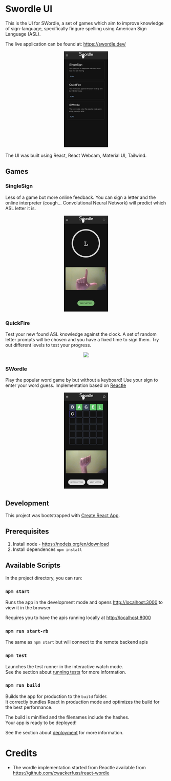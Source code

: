 # Swordle UI

This is the UI for SWordle, a set of games which aim to improve knowledge of
sign-language, specifically fingure spelling using American Sign Language (ASL).

The live application can be found at: https://swordle.dev/

<p align="center">
  <img height="300" src="docs/images/home.jpg">
</p>

The UI was built using React, React Webcam, Material UI, Tailwind.

## Games

### SingleSign

Less of a game but more online feedback. You can sign a letter and the online
interpreter (cough... Convolutional Neural Network) will predict which ASL letter
it is.

<p align="center">
  <img height="300" src="docs/images/single-sign.jpg">
</p>

### QuickFire

Test your new found ASL knowledge against the clock. A set of random letter prompts
will be chosen and you have a fixed time to sign them. Try out different levels
to test your progress.

<p align="center">
  <img height="300" src="docs/images/quickfire.gif">
</p>

### SWordle

Play the popular word game by but without a keyboard! Use your sign to enter your
word guess. Implementation based on [Reactle](https://github.com/cwackerfuss/react-wordle)

<p align="center">
  <img height="300" src="docs/images/swordle.jpg">
</p>

## Development

This project was bootstrapped with [Create React App](https://github.com/facebook/create-react-app).

## Prerequisites

1. Install node - https://nodejs.org/en/download
2. Install dependences `npm install`

## Available Scripts

In the project directory, you can run:

### `npm start`

Runs the app in the development mode and opens [http://localhost:3000](http://localhost:3000)
to view it in the browser

Requires you to have the apis running locally at [http://localhost:8000](http://localhost:8000)

### `npm run start-rb`

The same as `npm start` but will connect to the remote backend apis

### `npm test`

Launches the test runner in the interactive watch mode.\
See the section about [running tests](https://facebook.github.io/create-react-app/docs/running-tests) for more information.

### `npm run build`

Builds the app for production to the `build` folder.\
It correctly bundles React in production mode and optimizes the build for the best performance.

The build is minified and the filenames include the hashes.\
Your app is ready to be deployed!

See the section about [deployment](https://facebook.github.io/create-react-app/docs/deployment) for more information.

# Credits

- The wordle implementation started from Reactle available from https://github.com/cwackerfuss/react-wordle
